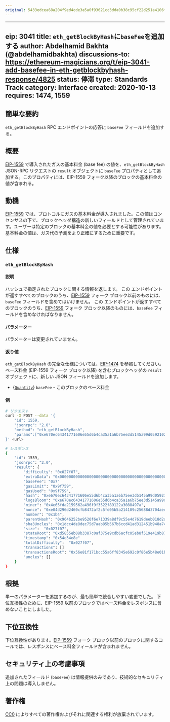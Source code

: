 ```yaml
---
original: 5433edcea68a204f9ed4cde3a5a0f93621cc3dda0b38c95cf22d251a4106ff4f
---
```


---
eip: 3041
title: `eth_getBlockByHash`に`baseFee`を追加する
author: Abdelhamid Bakhta (@abdelhamidbakhta)
discussions-to: https://ethereum-magicians.org/t/eip-3041-add-basefee-in-eth-getblockbyhash-response/4825
status: 停滞
type: Standards Track
category: Interface
created: 2020-10-13
requires: 1474, 1559
---

## 簡単な要約
`eth_getBlockByHash` RPC エンドポイントの応答に `baseFee` フィールドを追加する。

## 概要
[EIP-1559](./eip-1559.md) で導入されたガスの基本料金 (base fee) の値を、`eth_getBlockByHash` JSON-RPC リクエストの `result` オブジェクトに `baseFee` プロパティとして追加する。このプロパティには、EIP-1559 フォーク以降のブロックの基本料金の値が含まれる。

## 動機
[EIP-1559](./eip-1559.md) では、プロトコルにガスの基本料金が導入されました。この値はコンセンサスの下で、ブロックヘッダ構造の新しいフィールドとして管理されています。ユーザーは特定のブロックの基本料金の値を必要とする可能性があります。基本料金の値は、ガス代の予測をより正確にするために重要です。

## 仕様

### `eth_getBlockByHash`

#### 説明

ハッシュで指定されたブロックに関する情報を返します。
この エンドポイントが返すすべてのブロックのうち、[EIP-1559](./eip-1559.md) フォーク ブロック以前のものには、`baseFee` フィールドを含めてはいけません。
この エンドポイントが返すすべてのブロックのうち、[EIP-1559](./eip-1559.md) フォーク ブロック以降のものには、`baseFee` フィールドを含めなければなりません。

#### パラメーター

パラメーターは変更されていません。

#### 返り値
`eth_getBlockByHash` の完全な仕様については、[EIP-1474](./eip-1474.md) を参照してください。
ベース料金 (EIP-1559 フォーク ブロック以降) を含むブロックヘッダの `result` オブジェクトに、新しい JSON フィールドを追加します。

- {[`Quantity`](./eip-1474.md#quantity)} `baseFee` - このブロックのベース料金

#### 例

```sh
# リクエスト
curl -X POST --data '{
    "id": 1559,
    "jsonrpc": "2.0",
    "method": "eth_getBlockByHash",
    "params":["0xe670ec64341771606e55d6b4ca35a1a6b75ee3d5145a99d05921026d1527331", true]
}' <url>

# レスポンス
{
    "id": 1559,
    "jsonrpc": "2.0",
    "result": {
        "difficulty": "0x027f07",
        "extraData": "0x0000000000000000000000000000000000000000000000000000000000000000",
        "baseFee": "0x7"
        "gasLimit": "0x9f759",
        "gasUsed": "0x9f759",
        "hash": "0xe670ec64341771606e55d6b4ca35a1a6b75ee3d5145a99d05921026d1527331",
        "logsBloom": "0xe670ec64341771606e55d6b4ca35a1a6b75ee3d5145a99d05921026d1527331",
        "miner": "0x4e65fda2159562a496f9f3522f89122a3088497a",
        "nonce": "0xe04d296d2460cfb8472af2c5fd05b5a214109c25688d3704aed5484f9a7792f2",
        "number": "0x1b4",
        "parentHash": "0x9646252be9520f6e71339a8df9c55e4d7619deeb018d2a3f2d21fc165dde5eb5",
        "sha3Uncles": "0x1dcc4de8dec75d7aab85b567b6ccd41ad312451b948a7413f0a142fd40d49347",
        "size":  "0x027f07",
        "stateRoot": "0xd5855eb08b3387c0af375e9cdb6acfc05eb8f519e419b874b6ff2ffda7ed1dff",
        "timestamp": "0x54e34e8e"
        "totalDifficulty":  "0x027f07",
        "transactions": []
        "transactionsRoot": "0x56e81f171bcc55a6ff8345e692c0f86e5b48e01b996cadc001622fb5e363b421",
        "uncles": []
    }
}
```

## 根拠
単一のパラメーターを追加するのが、最も簡単で統合しやすい変更でした。
下位互換性のために、EIP-1559 以前のブロックではベース料金をレスポンスに含めないことにしました。

## 下位互換性
下位互換性があります。[EIP-1559](./eip-1559.md) フォーク ブロック以前のブロックに関するコールでは、レスポンスにベース料金フィールドが含まれません。

## セキュリティ上の考慮事項
追加されたフィールド (`baseFee`) は情報提供のみであり、技術的なセキュリティ上の問題は導入しません。

## 著作権
[CC0](../LICENSE.md) によりすべての著作権およびそれに関連する権利が放棄されています。